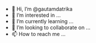 - 👋 Hi, I’m @gautamdatrika
- 👀 I’m interested in ...
- 🌱 I’m currently learning ...
- 💞️ I’m looking to collaborate on ...
- 📫 How to reach me ...

<!---
gautamdatrika/gautamdatrika is a ✨ special ✨ repository because its `README.md` (this file) appears on your GitHub profile.
You can click the Preview link to take a look at your changes.
--->

